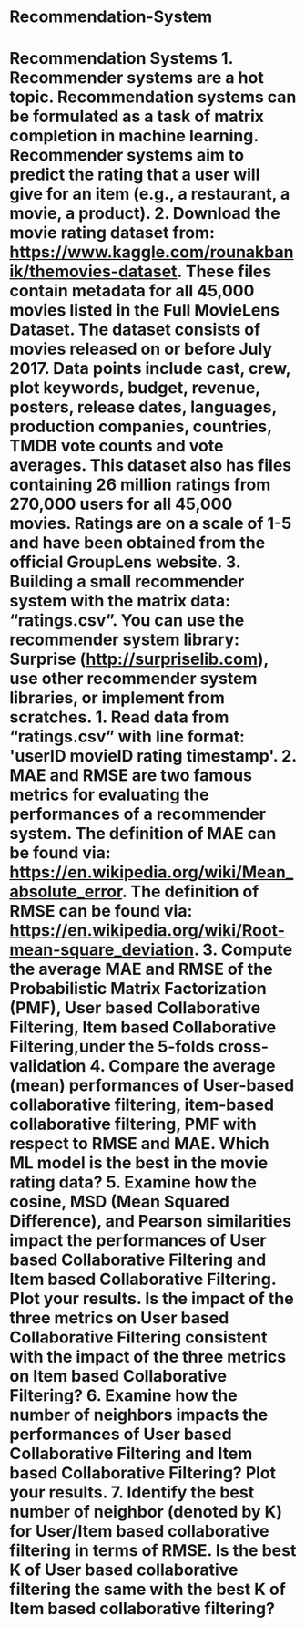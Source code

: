 # Recommendation-System
# Recommendation Systems 1. Recommender systems are a hot topic. Recommendation systems can be formulated as a task of matrix completion in machine learning. Recommender systems aim to predict the rating that a user will give for an item (e.g., a restaurant, a movie, a product).  2. Download the movie rating dataset from: https://www.kaggle.com/rounakbanik/themovies-dataset. These files contain metadata for all 45,000 movies listed in the Full MovieLens Dataset. The dataset consists of movies released on or before July 2017. Data points include cast, crew, plot keywords, budget, revenue, posters, release dates, languages, production companies, countries, TMDB vote counts and vote averages. This dataset also has files containing 26 million ratings from 270,000 users for all 45,000 movies. Ratings are on a scale of 1-5 and have been obtained from the official GroupLens website.  3. Building a small recommender system with the matrix data: “ratings.csv”. You can use the recommender system library: Surprise (http://surpriselib.com), use other recommender system libraries, or implement from scratches.      1.  Read data from “ratings.csv” with line format: 'userID movieID rating timestamp'.     2. MAE and RMSE are two famous metrics for evaluating the performances of a recommender system. The definition of MAE can be found via: https://en.wikipedia.org/wiki/Mean_absolute_error. The definition of RMSE can be found via: https://en.wikipedia.org/wiki/Root-mean-square_deviation.     3. Compute the average MAE and RMSE of the Probabilistic Matrix Factorization (PMF), User based Collaborative Filtering, Item based Collaborative Filtering,under the 5-folds cross-validation     4. Compare the average (mean) performances of User-based collaborative filtering, item-based collaborative filtering, PMF with respect to RMSE and MAE. Which ML model is the best in the movie rating data?     5. Examine how the cosine, MSD (Mean Squared Difference), and Pearson similarities impact the performances of User based Collaborative Filtering and Item based Collaborative Filtering. Plot your results. Is the impact of the three metrics on User based Collaborative Filtering consistent with the impact of the three metrics on Item based Collaborative Filtering?     6. Examine how the number of neighbors impacts the performances of User based Collaborative Filtering and Item based Collaborative Filtering? Plot your results.     7. Identify the best number of neighbor (denoted by K) for User/Item based collaborative filtering in terms of RMSE. Is the best K of User based collaborative filtering the same with the best K of Item based collaborative filtering?
